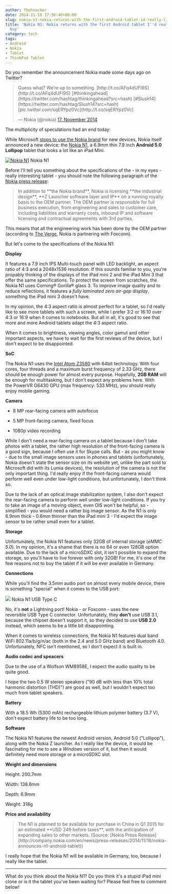 ```yaml
---
author: fbohnacker
date: 2014-11-18 17:56:46+00:00
slug: nokia-n1-nokia-returns-with-the-first-android-tablet-id-really-like-to-buy
title: 'Nokia N1: Nokia returns with the first Android tablet I''d really like to
  buy'
category: tech
tags:
- Android
- Nokia
- Tablet
- ThinkPad Tablet
---
```

Do you remember the announcement Nokia made some days ago on Twitter?


<blockquote>Guess what? We’re up to something. [http://t.co/AFq4dUFI9S](http://t.co/AFq4dUFI9S) [#thinkingahead](https://twitter.com/hashtag/thinkingahead?src=hash) [#Slush14](https://twitter.com/hashtag/Slush14?src=hash) [pic.twitter.com/sqERYpz0Vc](http://t.co/sqERYpz0Vc)

— Nokia (@nokia) [17. November 2014](https://twitter.com/nokia/status/534345460333285377)</blockquote>


The multiplicity of speculations had an end today:

While Microsoft [stops to use the Nokia brand](/blog/2014/11/15/microsoft-announced-the-first-lumia-without-nokia-branding-the-lumia-535/) for new devices, Nokia itself announced a new device: the [Nokia N1](http://n1.nokia.com/), a 6.9mm thin 7.9 inch **Android 5.0 Lollipop** tablet that looks a lot like an iPad Mini.

[![Nokia N1](http://company.nokia.com/sites/default/files/gallery/images/nokia_n1_perspectives_-_app.jpg)](http://company.nokia.com/sites/default/files/gallery/images/nokia_n1_perspectives_-_app.jpg) Nokia N1

Before I'll tell you something about the specifications of the - in my eyes - really interesting tablet - you should note the following paragraph of the [Nokia press release](http://company.nokia.com/en/news/press-releases/2014/11/18/nokia-announces-n1-android-tablet):


<blockquote>In addition to **the Nokia brand**, Nokia is licensing **the industrial design**, **Z Launcher software layer and IP** on a running royalty basis to the OEM partner. The OEM partner is responsible for full business execution, from engineering and sales to customer care, including liabilities and warranty costs, inbound IP and software licensing and contractual agreements with 3rd parties.</blockquote>


This means that all the engineering work has been done by the OEM partner (according to [The Verge](http://www.theverge.com/2014/11/18/7239709/nokia-n1-tablet-price-release-date), Nokia is partnering with Foxconn).

But let's come to the specifications of the Nokia N1:

**Display**

It features a 7.9 inch IPS Multi-touch panel with LED backlight, an aspect ratio of 4:3 and a 2048x1536 resolution. If this sounds familiar to you, you're propably thinking of the displays of the iPad mini 2 and the iPad Mini 3 that offer the same specifications. To protect the screen from scratches, the Nokia N1 uses Corning® Gorilla® glass 3. To improve image quality and to reduce reflections, it features a _fully laminated zero air-gap display_, something the iPad mini 3 doesn't have.

In my opinion, the 4:3 aspect ratio is almost perfect for a tablet, so I'd really like to see more tablets with such a screen, while I prefer 3:2 or 16:10 over 4:3 or 16:9 when it comes to notebooks. But all in all, it's good to see that more and more Android tablets adapt the 4:3 aspect ratio.

When it comes to brightness, viewing angles, color gamut and other important aspects, we have to wait for the first reviews of the device, but I don't expect to be disappointed.

**SoC**

The Nokia N1 uses the [Intel Atom Z3580](http://ark.intel.com/products/81195/Intel-Atom-Processor-Z3580-2M-Cache-up-to-2_33-GHz) with 64bit technology. With four cores, four threads and a maximum burst frequency of 2.33 GHz, there should be enough power for almost every purpose. Hopefully, **2GB RAM** will be enough for multitasking, but I don't expect any problems here. With the PowerVR G6430 GPU (max frequency: 533 MHz), you should really enjoy mobile gaming.

**Camera**



  * 8 MP rear-facing camera with autofocus

  * 5 MP front-facing camera, fixed focus

  * 1080p video recording


While I don't need a rear-facing camera on a tablet because I don't take photos with a tablet, the rather high resolution of the front-facing camera is a good sign, because I often use it for Skype calls. But - as you might know - due to the small image sensors uses in phones and tablets (unfortunately, Nokia doesn't state the sensor size on its website yet, unlike the part sold to Microsoft did with its Lumia devices), the resolution of the camera is not the only important thing. I'd really enjoy if the front-facing camera would perform well even under low-light conditions, but unfortunately, I don't think so.

Due to the lack of an optical image stabilization system, I also don't expect the rear-facing camera to perform well under low-light conditions. If you try to take an image of a moving object, even OIS won't be helpful, so - simplified - you would need a rather big image sensor. As the N1 is only 6.9mm thick - 0.6mm thinner than the iPad mini 3 - I'd expect the image sensor to be rather small even for a tablet.

**Storage**

Unfortunately, the Nokia N1 features only 32GB of internal storage (_eMMC 5.0_). In my opinion, it's a shame that there is no 64 or even 128GB option available. Due to the lack of a microSDXC slot, it isn't possible to expand the storage, so you'll have to live forever with only 32GB! For me, it's one of the few reasons not to buy the tablet if it will be ever available in Germany.

**Connections**

While you'll find the 3.5mm audio port on almost every mobile device, there is something "special" when it comes to the USB port:

[![](http://company.nokia.com/sites/default/files/gallery/images/nokia_n1_details_-_ihf.jpg)](http://company.nokia.com/sites/default/files/gallery/images/nokia_n1_details_-_ihf.jpg) Nokia N1 USB Type C

No, it's **not** a Lightning port! Nokia - or Foxconn - uses the new reversible USB Type C connector. Unfortunately, they **don't** use USB 3.1, because the chipset doesn't support it, so they decided to use **USB 2.0** instead, which seems to be a little bit disappointing.

When it comes to wireless connections, the Nokia N1 features dual band WiFi 802.11a/b/g/n/ac (both in the 2.4 and 5.0 GHz band) and Bluetooth 4.0. Unfortunately, NFC isn't mentioned, so I don't expect it is built in.

**Audio codec and speacers**

Due to the use of a Wolfson WM8958E, I expect the audio quality to be quite good.

I hope the two 0.5 W stereo speakers ("90 dB with less than 10% total harmonic distortion (THD)") are good as well, but I wouldn't expect too much from tablet speakers.

**Battery**

With a 18.5 Wh (5300 mAh) rechargeable lithium polymer battery (3.7 V), don't expect battery life to be too long.

**Software**

The Nokia N1 features the newest Android version, Android 5.0 ("Lollipop"), along with the Nokia Z launcher. As I really like the device, it would be fascinating for me to see a _Windows_ version of it, but then it would definitely need more storage or a microSDXC slot.

**Weight and dimensions**

Height: 200.7mm

Width: 138.6mm

Depth: 6.9mm

Weight: 318g

**Price and availability**


<blockquote>The N1 is planned to be available for purchase in China in Q1 2015 for an estimated **USD 249 before taxes**, with the anticipation of expanding sales to other markets. (Source: [Nokia Press Release](http://company.nokia.com/en/news/press-releases/2014/11/18/nokia-announces-n1-android-tablet))</blockquote>


I really hope that the Nokia N1 will be available in Germany, too, because I really like the tablet.



* * *



What do you think about the Nokia N1? Do you think it's a stupid iPad mini clone or is it the tablet you've been waiting for?
Please feel free to comment below!
